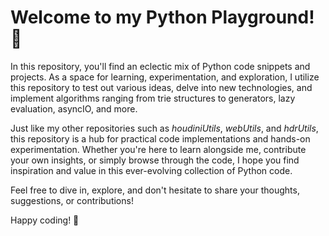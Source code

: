 # Welcome to my Python Playground! 🐍

In this repository, you'll find an eclectic mix of Python code snippets and projects. As a space for learning, experimentation, and exploration, I utilize this repository to test out various ideas, delve into new technologies, and implement algorithms ranging from trie structures to generators, lazy evaluation, asyncIO, and more.

Just like my other repositories such as *houdiniUtils*, *webUtils*, and *hdrUtils*, this repository is a hub for practical code implementations and hands-on experimentation. Whether you're here to learn alongside me, contribute your own insights, or simply browse through the code, I hope you find inspiration and value in this ever-evolving collection of Python code.

Feel free to dive in, explore, and don't hesitate to share your thoughts, suggestions, or contributions!

Happy coding! 🚀
